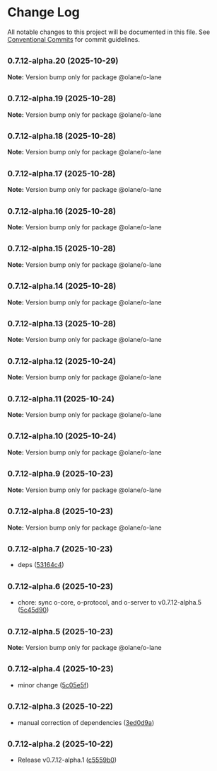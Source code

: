 # Change Log

All notable changes to this project will be documented in this file.
See [Conventional Commits](https://conventionalcommits.org) for commit guidelines.

## <small>0.7.12-alpha.20 (2025-10-29)</small>

**Note:** Version bump only for package @olane/o-lane

## <small>0.7.12-alpha.19 (2025-10-28)</small>

**Note:** Version bump only for package @olane/o-lane

## <small>0.7.12-alpha.18 (2025-10-28)</small>

**Note:** Version bump only for package @olane/o-lane

## <small>0.7.12-alpha.17 (2025-10-28)</small>

**Note:** Version bump only for package @olane/o-lane

## <small>0.7.12-alpha.16 (2025-10-28)</small>

**Note:** Version bump only for package @olane/o-lane

## <small>0.7.12-alpha.15 (2025-10-28)</small>

**Note:** Version bump only for package @olane/o-lane

## <small>0.7.12-alpha.14 (2025-10-28)</small>

**Note:** Version bump only for package @olane/o-lane

## <small>0.7.12-alpha.13 (2025-10-28)</small>

**Note:** Version bump only for package @olane/o-lane

## <small>0.7.12-alpha.12 (2025-10-24)</small>

**Note:** Version bump only for package @olane/o-lane

## <small>0.7.12-alpha.11 (2025-10-24)</small>

**Note:** Version bump only for package @olane/o-lane

## <small>0.7.12-alpha.10 (2025-10-24)</small>

**Note:** Version bump only for package @olane/o-lane

## <small>0.7.12-alpha.9 (2025-10-23)</small>

**Note:** Version bump only for package @olane/o-lane

## <small>0.7.12-alpha.8 (2025-10-23)</small>

**Note:** Version bump only for package @olane/o-lane

## <small>0.7.12-alpha.7 (2025-10-23)</small>

- deps ([53164c4](https://github.com/olane-labs/olane/commit/53164c4))

## <small>0.7.12-alpha.6 (2025-10-23)</small>

- chore: sync o-core, o-protocol, and o-server to v0.7.12-alpha.5 ([5c45d90](https://github.com/olane-labs/olane/commit/5c45d90))

## <small>0.7.12-alpha.5 (2025-10-23)</small>

**Note:** Version bump only for package @olane/o-lane

## <small>0.7.12-alpha.4 (2025-10-23)</small>

- minor change ([5c05e5f](https://github.com/olane-labs/olane/commit/5c05e5f))

## <small>0.7.12-alpha.3 (2025-10-22)</small>

- manual correction of dependencies ([3ed0d9a](https://github.com/olane-labs/olane/commit/3ed0d9a))

## <small>0.7.12-alpha.2 (2025-10-22)</small>

- Release v0.7.12-alpha.1 ([c5559b0](https://github.com/olane-labs/olane/commit/c5559b0))
